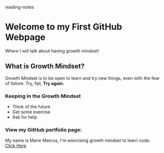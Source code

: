reading-notes

# Welcome to my First GitHub Webpage

Where I will talk about having growth mindset!

## What is Growth Mindset?
Growth Mindset is to be open to learn and try new things, even with the fear of failure. Try, fail, **Try again.**

### **Keeping in the Growth Mindset**
- Think of the future
- Get some exercise
- Ask for help

### View my GitHub portfolio page:
My name is Marie Marcos, I'm exercising growth mindset to learn code.
[Click Here](https://github.com/Mmarcos01?tab=repositories)
